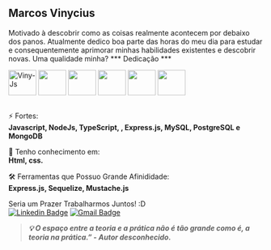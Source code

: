 ## Marcos Vinycius </br>
Motivado à descobrir como as coisas realmente acontecem por debaixo dos panos. Atualmente dedico boa parte das horas do meu dia para estudar e consequentemente aprimorar minhas habilidades existentes e descobrir novas. Uma qualidade minha? *** Dedicação ***

<div display="flex" gap="3px">
<img align="center" alt="Viny-Js" height="50" width="55" src="https://cdn.jsdelivr.net/gh/devicons/devicon/icons/javascript/javascript-original.svg" />
<img align="center" height="50" width="55" src="https://cdn.jsdelivr.net/gh/devicons/devicon/icons/nodejs/nodejs-plain.svg" />
<img align="center" height="50" width="55" src="https://cdn.jsdelivr.net/gh/devicons/devicon/icons/typescript/typescript-original.svg" />
<img align="center" height="50" width="55" src="https://cdn.jsdelivr.net/gh/devicons/devicon/icons/mysql/mysql-plain-wordmark.svg" />
<img align="center" height="50" width="55" src="https://cdn.jsdelivr.net/gh/devicons/devicon/icons/postgresql/postgresql-plain-wordmark.svg" />
<img align="center" height="50" width="55" src="https://cdn.jsdelivr.net/gh/devicons/devicon/icons/mongodb/mongodb-plain-wordmark.svg" />
</div>

</br>

⚡ Fortes:
<br />
**Javascript, NodeJs, TypeScript, , Express.js, MySQL, PostgreSQL e MongoDB**

🧠 Tenho conhecimento em:
<br />
 **Html, css.**

🛠️ Ferramentas que Possuo Grande Afinididade:
<br />
**Express.js, Sequelize, Mustache.js**

Seria um Prazer Trabalharmos Juntos! :D </br>
[![Linkedin Badge](https://img.shields.io/badge/-Marcos%20Vinycius-0a66c2?style=flat-square&logo=Linkedin&logoColor=white&link=https://www.linkedin.com/in/marcos-vinycius-silva-a00587234/)](https://www.linkedin.com/in/marcos-vinycius-silva-a00587234/) 
[![Gmail Badge](https://img.shields.io/badge/-vinyprog.work@gmail.com-0a66c2?style=flat-square&logo=Gmail&logoColor=white&link=https:https://www.linkedin.com/in/marcos-vinycius-silva-a00587234/)](mailto:vinyprog.work@gmail.com) 
> ***💡 O espaço entre a teoria e a prática não é tão grande como é, a teoria na prática.”
        - Autor desconhecido.***
